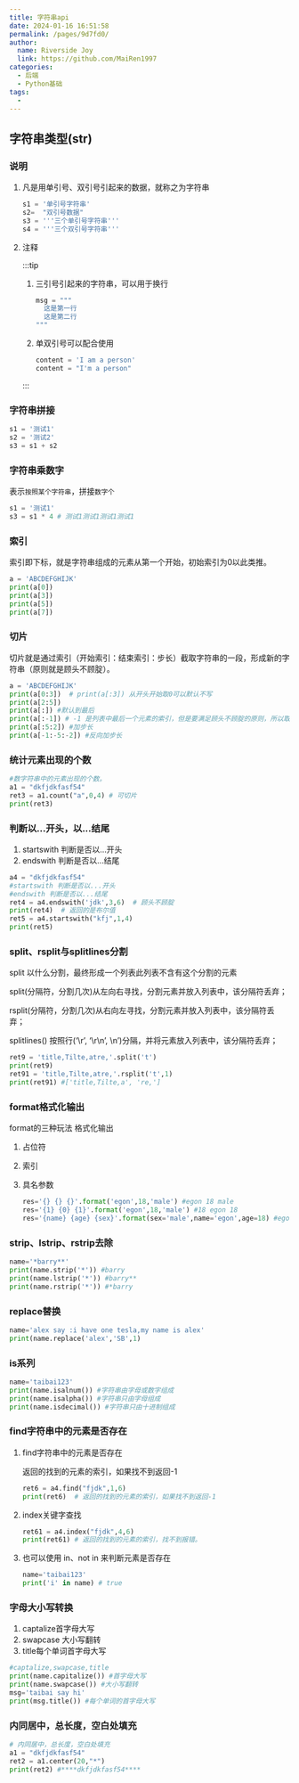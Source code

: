 ```yaml
---
title: 字符串api
date: 2024-01-16 16:51:58
permalink: /pages/9d7fd0/
author:
  name: Riverside Joy
  link: https://github.com/MaiRen1997
categories:
  - 后端
  - Python基础
tags:
  -
---
```

## 字符串类型(str)

### 说明

1. 凡是用单引号、双引号引起来的数据，就称之为字符串

   ```python
   s1 = '单引号字符串'
   s2=  "双引号数据"
   s3 = '''三个单引号字符串'''
   s4 = '''三个双引号字符串'''
   ```

2. 注释

   :::tip

   1. 三引号引起来的字符串，可以用于换行

      ```python
      msg = """
      	这是第一行
      	这是第二行
      """
      ```

   2. 单双引号可以配合使用

      ```python
      content = 'I am a person'
      content = "I'm a person"
      ```

   :::

### 字符串拼接

```python
s1 = '测试1'
s2 = '测试2'
s3 = s1 + s2
```

### 字符串乘数字

表示`按照某个字符串`，拼接`数字个`

```python
s1 = '测试1'
s3 = s1 * 4 # 测试1测试1测试1测试1
```

### 索引

索引即下标，就是字符串组成的元素从第一个开始，初始索引为0以此类推。

```python
a = 'ABCDEFGHIJK'
print(a[0])
print(a[3])
print(a[5])
print(a[7])
```

### 切片

切片就是通过索引（开始索引：结束索引：步长）截取字符串的一段，形成新的字符串（原则就是顾头不顾腚）。

```python
a = 'ABCDEFGHIJK'
print(a[0:3])  # print(a[:3]) 从开头开始取0可以默认不写
print(a[2:5])
print(a[:]) #默认到最后
print(a[:-1]) # -1 是列表中最后一个元素的索引，但是要满足顾头不顾腚的原则，所以取不到K元素
print(a[:5:2]) #加步长
print(a[-1:-5:-2]) #反向加步长
```

### 统计元素出现的个数

```python
#数字符串中的元素出现的个数。
a1 = "dkfjdkfasf54"
ret3 = a1.count("a",0,4) # 可切片
print(ret3)
```

### 判断以...开头，以...结尾

1. startswith 判断是否以...开头
2. endswith 判断是否以...结尾

```python
a4 = "dkfjdkfasf54"
#startswith 判断是否以...开头
#endswith 判断是否以...结尾
ret4 = a4.endswith('jdk',3,6)  # 顾头不顾腚
print(ret4)  # 返回的是布尔值
ret5 = a4.startswith("kfj",1,4)
print(ret5)
```

### split、rsplit与splitlines分割

split 以什么分割，最终形成一个列表此列表不含有这个分割的元素

split(分隔符，分割几次)从左向右寻找，分割元素并放入列表中，该分隔符丢弃；

rsplit(分隔符，分割几次)从右向左寻找，分割元素并放入列表中，该分隔符丢弃；

splitlines() 按照行(‘\r’, ‘\r\n’, \n’)分隔，并将元素放入列表中，该分隔符丢弃；

```python 
ret9 = 'title,Tilte,atre,'.split('t')
print(ret9)
ret91 = 'title,Tilte,atre,'.rsplit('t',1)
print(ret91) #['title,Tilte,a', 're,']
```

### format格式化输出

format的三种玩法 格式化输出

1. 占位符

2. 索引

3. 具名参数

   ```python
   res='{} {} {}'.format('egon',18,'male') #egon 18 male
   res='{1} {0} {1}'.format('egon',18,'male') #18 egon 18
   res='{name} {age} {sex}'.format(sex='male',name='egon',age=18) #egon 18 male
   ```

### strip、lstrip、rstrip去除

```python
name='*barry**'
print(name.strip('*')) #barry
print(name.lstrip('*')) #barry**
print(name.rstrip('*')) #*barry
```

### replace替换

```python
name='alex say :i have one tesla,my name is alex'
print(name.replace('alex','SB',1)
```

### is系列

```python
name='taibai123'
print(name.isalnum()) #字符串由字母或数字组成
print(name.isalpha()) #字符串只由字母组成
print(name.isdecimal()) #字符串只由十进制组成
```

### find字符串中的元素是否存在

1. find字符串中的元素是否存在

   返回的找到的元素的索引，如果找不到返回-1

   ```python
   ret6 = a4.find("fjdk",1,6)
   print(ret6)  # 返回的找到的元素的索引，如果找不到返回-1
   ```

2. index关键字查找

   ```python
   ret61 = a4.index("fjdk",4,6)
   print(ret61) # 返回的找到的元素的索引，找不到报错。
   ```

3. 也可以使用 in、not in 来判断元素是否存在

   ```python
   name='taibai123'
   print('i' in name) # true
   ```

### 字母大小写转换

1. captalize首字母大写
2. swapcase 大小写翻转
3. title每个单词首字母大写

```python
#captalize,swapcase,title
print(name.capitalize()) #首字母大写
print(name.swapcase()) #大小写翻转
msg='taibai say hi'
print(msg.title()) #每个单词的首字母大写
```

### 内同居中，总长度，空白处填充

```python
# 内同居中，总长度，空白处填充
a1 = "dkfjdkfasf54"
ret2 = a1.center(20,"*")
print(ret2) #****dkfjdkfasf54****
```
